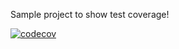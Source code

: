 Sample project to show test coverage!

[![codecov](https://codecov.io/github/aria3ppp/jwt-enabled-api/branch/master/graph/badge.svg?token=TJFDT1BMOY)](https://codecov.io/github/aria3ppp/jwt-enabled-api)